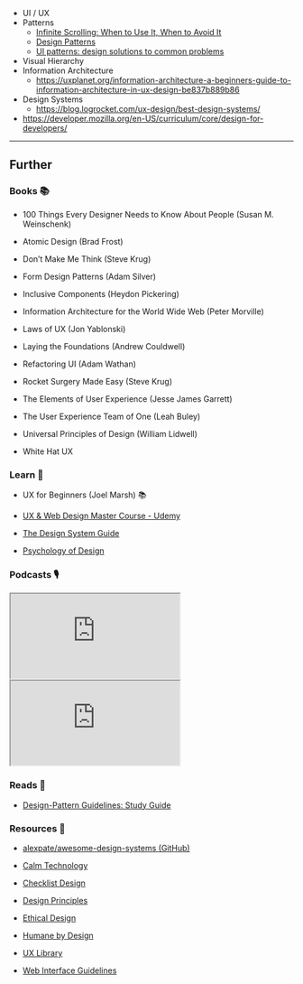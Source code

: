 - UI / UX
- Patterns
    - [Infinite Scrolling: When to Use It, When to Avoid It](https://www.nngroup.com/articles/infinite-scrolling-tips/)
    - [Design Patterns](https://www.youtube.com/playlist?list=PLrtjkLnNjGHul_4g-xmbwY3twMPuAvCTz)
    - [UI patterns: design solutions to common problems](https://www.justinmind.com/ui-design/patterns)
- Visual Hierarchy
- Information Architecture
    - https://uxplanet.org/information-architecture-a-beginners-guide-to-information-architecture-in-ux-design-be837b889b86
- Design Systems
    - https://blog.logrocket.com/ux-design/best-design-systems/
- https://developer.mozilla.org/en-US/curriculum/core/design-for-developers/ 
---
## Further

### Books 📚

- 100 Things Every Designer Needs to Know About People (Susan M. Weinschenk)

- Atomic Design (Brad Frost)

- Don’t Make Me Think (Steve Krug)

- Form Design Patterns (Adam Silver)

- Inclusive Components (Heydon Pickering)

- Information Architecture for the World Wide Web (Peter Morville)

- Laws of UX (Jon Yablonski)

- Laying the Foundations (Andrew Couldwell)

- Refactoring UI (Adam Wathan)

- Rocket Surgery Made Easy (Steve Krug)

- The Elements of User Experience (Jesse James Garrett)

- The User Experience Team of One (Leah Buley)

- Universal Principles of Design (William Lidwell)

- White Hat UX

### Learn 🧠

- UX for Beginners (Joel Marsh) 📚

- [UX & Web Design Master Course - Udemy](https://www.udemy.com/course/ux-web-design-master-course-strategy-design-development/)

- [The Design System Guide](https://thedesignsystem.guide/)

- [Psychology of Design](https://growth.design/psychology)
### Podcasts 🎙

<iframe src='https://podverse.fm/embed/player?episodeId=_per3x-Yv_' title='Podverse Embed Player' class='pv-embed-player'>Syntax - Design Systems</iframe>

<iframe src='https://podverse.fm/embed/player?episodeId=U84TOglo' title='Podverse Embed Player' class='pv-embed-player'>Syntax - Design Foundations for Developers</iframe>

### Reads 📄

- [Design-Pattern Guidelines: Study Guide](https://www.nngroup.com/articles/design-pattern-guidelines/)

### Resources 🧩

- [alexpate/awesome-design-systems (GitHub)](https://github.com/alexpate/awesome-design-systems)

- [Calm Technology](https://calmtech.com/)

- [Checklist Design](https://www.checklist.design/)

- [Design Principles](https://principles.design/)

- [Ethical Design](https://ind.ie/ethical-design/)

- [Humane by Design](https://humanebydesign.com/)

- [UX Library](https://www.uxlibrary.org/)

- [Web Interface Guidelines](https://interfaces.rauno.me/)

